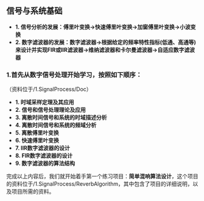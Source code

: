 ## 信号与系统基础
- **1. 信号分析的发展：傅里叶变换->快速傅里叶变换->加窗傅里叶变换->小波变换**
- **2. 数字滤波器的发展：数字滤波器->根据给定的频率特性指标(低通、高通等)来设计并实现FIR或IIR滤波器->维纳滤波器和卡尔曼滤波器->自适应数字滤波器**

### 1.首先从数字信号处理开始学习，按照如下顺序：
（资料位于/1.SignalProcess/Doc）
- **1. 时域采样定理及其应用**
- **2. 信号和信号处理理论及应用**
- **3. 离散时间信号和系统的时域描述分析**
- **4. 离散时间信号和系统的频域分析**
- **5. 离散傅里叶变换**
- **6. 快速傅里叶变换**
- **7. IIR数字滤波器的设计**
- **8. FIR数字滤波器的设计**
- **9. 数字滤波器的算法结构**

完成以上内容后，我们就开始着手第一个练习项目：**简单混响算法设计**，这个项目的资料位于/1.SignalProcess/ReverbAlgorithm，其中包含了项目的详细说明，以及项目所需的资料。